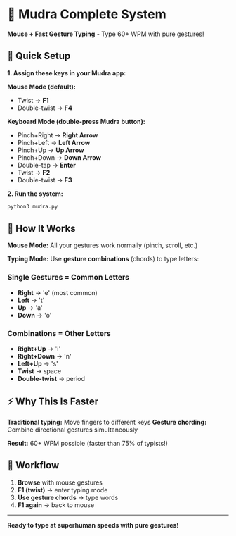 # 🎯 Mudra Complete System

**Mouse + Fast Gesture Typing** - Type 60+ WPM with pure gestures!

## 🚀 Quick Setup

**1. Assign these keys in your Mudra app:**

**Mouse Mode (default):**
- Twist → **F1**
- Double-twist → **F4**

**Keyboard Mode (double-press Mudra button):**
- Pinch+Right → **Right Arrow**
- Pinch+Left → **Left Arrow**  
- Pinch+Up → **Up Arrow**
- Pinch+Down → **Down Arrow**
- Double-tap → **Enter**
- Twist → **F2**
- Double-twist → **F3**

**2. Run the system:**
```bash
python3 mudra.py
```

## 🎯 How It Works

**Mouse Mode:** All your gestures work normally (pinch, scroll, etc.)

**Typing Mode:** Use **gesture combinations** (chords) to type letters:

### Single Gestures = Common Letters
- **Right** → 'e' (most common)
- **Left** → 't'  
- **Up** → 'a'
- **Down** → 'o'

### Combinations = Other Letters  
- **Right+Up** → 'i'
- **Right+Down** → 'n'
- **Left+Up** → 's'
- **Twist** → space
- **Double-twist** → period

## ⚡ Why This Is Faster

**Traditional typing:** Move fingers to different keys
**Gesture chording:** Combine directional gestures simultaneously

**Result:** 60+ WPM possible (faster than 75% of typists!)

## 🎯 Workflow

1. **Browse** with mouse gestures
2. **F1 (twist)** → enter typing mode  
3. **Use gesture chords** → type words
4. **F1 again** → back to mouse

---

**Ready to type at superhuman speeds with pure gestures!**